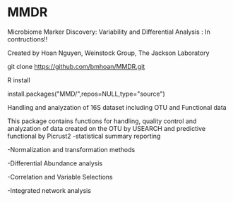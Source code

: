 # MMDR
Microbiome Marker Discovery: Variability and Differential Analysis : In contructions!! 

Created by Hoan Nguyen, Weinstock Group, The Jackson Laboratory

git clone https://github.com/bmhoan/MMDR.git

R install 

install.packages("MMD/",repos=NULL,type="source")


Handling and analyzation of 16S dataset including OTU and Functional data

This package contains functions for handling, quality control and analyzation of data created on the OTU by USEARCH and  predictive functional by Picrust2
-statistical summary reporting 

-Normalization  and transformation methods

-Differential Abundance analysis

-Correlation and Variable Selections 

-Integrated network analysis




